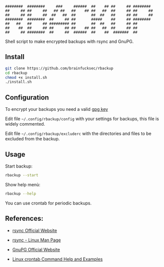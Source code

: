 ```

########  ########     ###     ######  ##    ## ##     ## ########
##     ## ##     ##   ## ##   ##    ## ##   ##  ##     ## ##     ##
##     ## ##     ##  ##   ##  ##       ##  ##   ##     ## ##     ##
########  ########  ##     ## ##       #####    ##     ## ########
##   ##   ##     ## ######### ##       ##  ##   ##     ## ##
##    ##  ##     ## ##     ## ##    ## ##   ##  ##     ## ##
##     ## ########  ##     ##  ######  ##    ##  #######  ##

```

Shell script to make encrypted backups with rsync and GnuPG.

## Install
```bash
git clone https://github.com/brainfucksec/rbackup
cd rbackup
chmod +x install.sh
./install.sh
```

## Configuration
To encrypt your backups you need a valid [gpg key](https://www.gnupg.org/gph/en/manual/c14.html#AEN25)

Edit file `~/.config/rbackup/config` with your settings for backups, this file is widely commented.

Edit file `~/.config/rbackup/excluderc` with the directories and files to be excluded from the backup.

## Usage
Start backup:
```bash
rbackup --start
```

Show help menù:
```bash
rbackup --help
```

You can use crontab for periodic backups.

## References:

* [rsync Official Website](https://rsync.samba.org/)

* [rsync - Linux Man Page](https://linux.die.net/man/1/rsync)

* [GnuPG Official Website](https://gnupg.org/)

* [Linux crontab Command Help and Examples](https://www.computerhope.com/unix/ucrontab.htm)
